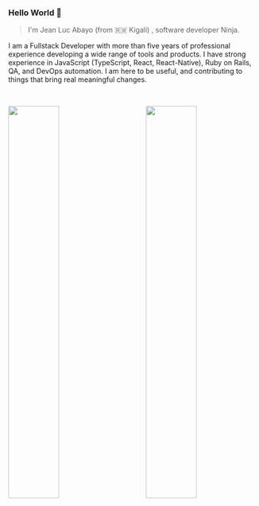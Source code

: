 ### Hello World 👋


> I'm Jean Luc Abayo (from 🇷🇼 Kigali) , software developer Ninja.


I am a Fullstack Developer with more than five years of professional experience developing a wide range of tools and products. I have strong experience in JavaScript (TypeScript, React, React-Native), Ruby on Rails, QA, and DevOps automation. I am here to be useful, and contributing to things that bring real meaningful changes. 

<br/>

<img style="width:45%" src="https://github-readme-stats.vercel.app/api?username=abayo-luc&show_icons=true&&theme=dark&border_color=3fb950&count_private=true" /> <img align="right" style="width:45%;" src="https://github-readme-stats.vercel.app/api/top-langs/?username=abayo-luc&&langs_count=6&layout=compact&show_icons=true&&theme=dark&border_color=3fb950&count_private=true"/>
<!--
**abayo-luc/abayo-luc** is a ✨ _special_ ✨ repository because its `README.md` (this file) appears on your GitHub profile.

Here are some ideas to get you started:

- 🔭 I’m currently working on ...
- 🌱 I’m currently learning ...
- 👯 I’m looking to collaborate on ...
- 🤔 I’m looking for help with ...
- 💬 Ask me about ...
- 📫 How to reach me: ...
- 😄 Pronouns: ...
- ⚡ Fun fact: ...
-->
